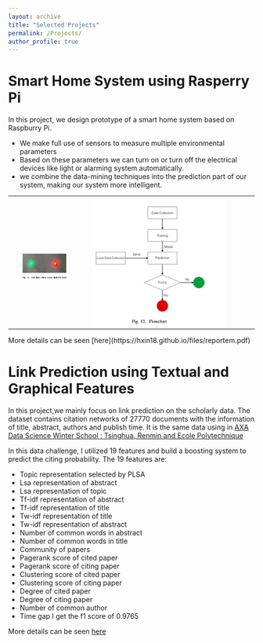 ```yaml
---
layout: archive
title: "Selected Projects"
permalink: /Projects/
author_profile: true
---
```

Smart Home System using Rasperry Pi
============
In this project, we design prototype of a smart home system based on Raspburry Pi. 
* We make full use of sensors to measure multiple environmental parameters 
* Based on these parameters we can turn on or turn off the electrical devices like light or alarming system automatically. 
* we combine the data-mining techniques into the prediction part of our system, making our system more intelligent.
<table>
          	<tbody>
          		<tr>
          			<td>
                  <img src="/images/em1.png" style="display:block; margin-left:15px; width:80%">
          			</td>
          			<td style="width:340px">
          			<img src="/images/em2.png" style="display:block; margin-left:15px; width:80%">
          			</td>
          		</tr>
          	</tbody>
          </table>
More details can be seen [here](https://hxin18.github.io/files/reportem.pdf)

Link Prediction using Textual and Graphical Features
============
In this project,we mainly focus on link prediction on the scholarly data. The dataset contains citation networks of 27770 documents with the information of title, abstract, authors and publish time. It is the same data using in [AXA Data Science Winter School : Tsinghua, Renmin and Ecole Polytechnique](https://www.kaggle.com/c/link-prediction-tu)

In this data challenge, I utilized 19 features and build a boosting system to predict the citing probability. The 19 features are:
* Topic representation selected by PLSA
* Lsa representation of abstract
* Lsa representation of topic
* Tf-idf representation of abstract
* Tf-idf representation of title
* Tw-idf representation of title
* Tw-idf representation of abstract
* Number of common words in abstract
* Number of common words in title
* Community of papers
* Pagerank score of cited paper
* Pagerank score of citing paper
* Clustering score of cited paper
* Clustering score of citing paper
* Degree of cited paper
* Degree of citing paper
* Number of common author
* Time gap
I get the f1 score of 0.9765

More details can be seen [here](https://hxin18.github.io/files/report.pdf)

